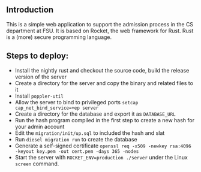 ## Introduction

This is a simple web application to support the admission process in the CS department at FSU. It is based on Rocket, the web framework for Rust. Rust is a (more) secure programming language.  

## Steps to deploy:
- Install the nightly rust and checkout the source code, build the release version of the server
- Create a directory for the server and copy the binary and related files to it
- Install `poppler-util`
- Allow the server to bind to privileged ports `setcap cap_net_bind_service=+ep server`
- Create a directory for the database and export it as `DATABASE_URL`
- Run the hash program compiled in the first step to create a new hash for your admin account
- Edit the `migration/init/up.sql` to included the hash and slat
- Run `diesel migration run` to create the database
- Generate a self-signed certificate `openssl req -x509 -newkey rsa:4096 -keyout key.pem -out cert.pem -days 365 -nodes`
- Start the server with `ROCKET_ENV=production ./server` under the Linux `screen` command. 

